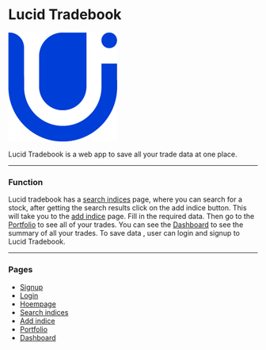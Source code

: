 # Lucid Tradebook

![Lucid logo](images/02%20-%20Colorful%20-%20Icon%20Only.png)

Lucid Tradebook is a web app to save all your trade data at one place. 
<hr>

### Function 
Lucid tradebook has a [search indices](/pages/searchpage.html) page, where you can search for a stock, after getting the search results click on the add indice button.
This will take you to the [add indice](/pages/addIndice.html) page. Fill in the required data. Then go to the [Portfolio](/page/portfolio.html) to see all of your trades.
You can see the [Dashboard](/pages/dashboard.html) to see the summary of all your trades. To save data , user can login and signup to Lucid Tradebook.
<hr>

### Pages
- [Signup](https://lucid-tradebook.netlify.app/pages/sign-up.html)
- [Login](https://lucid-tradebook.netlify.app/pages/login.html)
- [Hoempage](https://lucid-tradebook.netlify.app)
- [Search indices](https://lucid-tradebook.netlify.app/pages/searchpage.html)
- [Add indice](https://lucid-tradebook.netlify.app/pages/addIndice.html)
- [Portfolio](https://lucid-tradebook.netlify.app/pages/portfolio.html)
- [Dashboard](https://lucid-tradebook.netlify.app/pages/dashboard.html)
